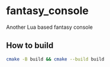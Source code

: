 # fantasy_console
Another Lua based fantasy console

## How to build
```sh
cmake -B build && cmake --build build
```
